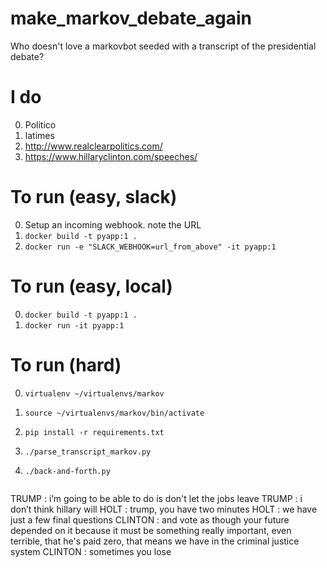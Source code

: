 # make_markov_debate_again
Who doesn't love a markovbot seeded with a transcript of the presidential debate?

# I do
0. Politico
1. latimes
3. http://www.realclearpolitics.com/
4. https://www.hillaryclinton.com/speeches/


# To run (easy, slack)
0. Setup an incoming webhook. note the URL
0. `docker build -t pyapp:1 .`
1. `docker run -e "SLACK_WEBHOOK=url_from_above" -it pyapp:1`

# To run (easy, local)
0. `docker build -t pyapp:1 .`
1. `docker run -it pyapp:1`

# To run (hard)
0. `virtualenv ~/virtualenvs/markov`
1. `source ~/virtualenvs/markov/bin/activate`
1. `pip install -r requirements.txt`
2. `./parse_transcript_markov.py`
3. `./back-and-forth.py`


      ```
TRUMP : i’m going to be able to do is don't let the jobs leave
TRUMP : i don’t think hillary will
HOLT : trump, you have two minutes
HOLT : we have just a few final questions
CLINTON : and vote as though your future depended on it because it must be something really important, even terrible, that he's paid zero, that means we have in the criminal justice system
CLINTON : sometimes you lose

```
